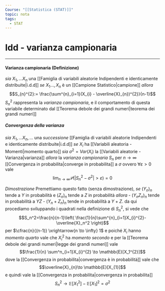 ```yaml
---
Course: "[[Statistica (STAT)]]"
topic: nota
tags:
  - STAT
---
```

# Idd - varianza campionaria
---
#### Varianza campionaria (Definizione)
_sia_ $X_{1},\dots X_{n}$ una [[Famiglia di variabili aleatorie Indipendenti e identicamente distribuite|i.d.d]] 
_se_ $X_{1}\dots ,X_{n}$ è un [[Campione Statistico|campione]] 
_allora_ $$S_{n}^{2}:= \frac{\sum^{n}_{i=1}(X_{i} - \overline{X}_{n})^{2}}{n-1}$$ $S_{n}^{2}$ rappresenta la _varianza campionaria_, e il comportamento di questa variabile determinato dal [[Teorema debole dei grandi numeri|teorema dei grandi numeri]]


##### Convergenza della varianza
_sia_ $X_{1},\dots X_{n},\dots$ una _successione_ [[Famiglia di variabili aleatorie Indipendenti e identicamente distribuite|i.d.d]] 
_se_ $X_{i}$ ha [[Variabili aleatoria - Momenti|momento quarto]] 
_sia_ $\sigma^{2} = Var(X_{i})$ la [[Variabili aleatorie - Varianza|varianza]]
_allora_ la _varianza campionaria_ $S_n$ per $n \to \infty$ [[Convergenza in probabilita|converge in probabilita]] a $\sigma$ ovvero $\forall \varepsilon> 0$ vale $$\lim_{ n \to \infty }\mathcal{P}\left(\left|S_{n}^{2}-\sigma^{2}\right|>\varepsilon\right)=0 $$

_Dimostrazione_ 
	 Premettiamo questo fatto (senza dimostrazione), 
	_se_ $(Y_n)_n$ tende a $Y$ in probabilità e $(Z_n)_n$ tende a $Z$ in probabilità
	_allora_ 
		- $(Y_nZ_n)_n$ tende in probabilità a $YZ$
		- $(Y_n +Z_n)_n$ tende in probabilità a   $Y +Z$. 
	da qui procediamo sviluppando i quadrati nella definizione di $S^2_n$, si vede che $$S_n^2=\frac{n}{n-1}\left( \frac{1}{n}\sum^{n}_{i=1}X_{i}^{2}-\overline{X}_n^2 \right)$$ per $\cfrac{n}{(n-1)} \xrightarrow{n \to \infty} 1$ e poiché $X_{i}$ hanno _momento quarto_ vale che $X^2_i$ ha _momento secondo_
	e per la [[Teorema debole dei grandi numeri|legge dei grandi numeri]]  vale $$\frac{1}{n} \sum^n_{i=1}X_{i}^{2} \to \mathbb{E}[X_1^{2}]$$ dove la [[Convergenza in probabilita|convergenza è in probabilità]] 
	vale che $$\overline{X}_{n}\to \mathbb{E}[X_{1}]$$ e quindi vale la [[Convergenza in probabilita|convergenza in probabilita]]  $$S^2_n\to \mathbb{E}[X^2_1]- \mathbb{E}[X_1]^2=\sigma^{2}$$